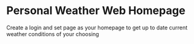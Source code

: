 # Personal Weather Web Homepage

Create a login and set page as your homepage to get up to date current weather conditions of your choosing
